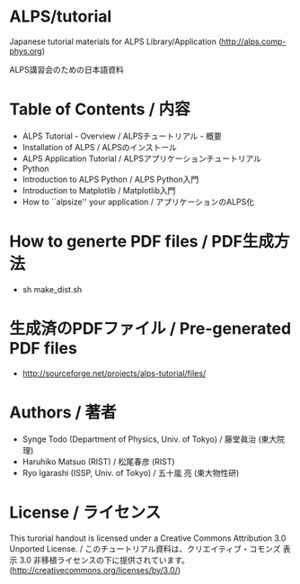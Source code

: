 ALPS/tutorial
=============

Japanese tutorial materials for ALPS Library/Application (http://alps.comp-phys.org)

ALPS講習会のための日本語資料

Table of Contents / 内容
============================

* ALPS Tutorial - Overview / ALPSチュートリアル - 概要
* Installation of ALPS / ALPSのインストール
* ALPS Application Tutorial / ALPSアプリケーションチュートリアル
* Python
* Introduction to ALPS Python / ALPS Python入門
* Introduction to Matplotlib / Matplotlib入門
* How to ``alpsize'' your application / アプリケーションのALPS化

How to generte PDF files / PDF生成方法
==============================================

* sh make_dist.sh

生成済のPDFファイル / Pre-generated PDF files
======================================================

* http://sourceforge.net/projects/alps-tutorial/files/

Authors / 著者
=================

* Synge Todo (Department of Physics, Univ. of Tokyo) / 藤堂眞治 (東大院理)
* Haruhiko Matsuo (RIST) / 松尾春彦 (RIST)
* Ryo Igarashi (ISSP, Univ. of Tokyo) / 五十嵐 亮 (東大物性研)

License / ライセンス
==========================

This turorial handout is licensed under a Creative Commons Attribution 3.0 Unported License. / このチュートリアル資料は、クリエイティブ・コモンズ 表示 3.0 非移植ライセンスの下に提供されています。 (http://creativecommons.org/licenses/by/3.0/)
